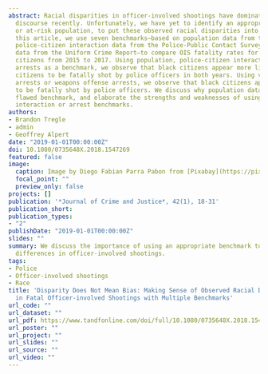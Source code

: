 ```yaml
---
abstract: Racial disparities in officer-involved shootings have dominated the national
  discourse recently. Unfortunately, we have yet to identify an appropriate benchmark,
  or at-risk population, to put these observed racial disparities into context. In
  this article, we use seven benchmarks—based on population data from the US Census,
  police-citizen interaction data from the Police-Public Contact Survey, and arrest
  data from the Uniform Crime Report—to compare OIS fatality rates for black and white
  citizens from 2015 to 2017. Using population, police-citizen interactions, or total
  arrests as a benchmark, we observe that black citizens appear more likely than white
  citizens to be fatally shot by police officers in both years. Using violent crime
  arrests or weapons offense arrests, we observe that black citizens appear less likely
  to be fatally shot by police officers. We discuss why population data is a fundamentally
  flawed benchmark, and elaborate the strengths and weaknesses of using police-citizen
  interaction or arrest benchmarks.
authors:
- Brandon Tregle
- admin
- Geoffrey Alpert
date: "2019-01-01T00:00:00Z"
doi: 10.1080/0735648X.2018.1547269
featured: false
image:
  caption: Image by Diego Fabian Parra Pabon from [Pixabay](https://pixabay.com/photos/car-police-cars-caravan-sirens-red-1531277/)
  focal_point: ""
  preview_only: false
projects: []
publication: '*Journal of Crime and Justice*, 42(1), 18-31'
publication_short: 
publication_types:
- "2"
publishDate: "2019-01-01T00:00:00Z"
slides: ""
summary: We discuss the importance of using an appropriate benchmark to compare racial
  differences in officer-involved shootings.
tags:
- Police
- Officer-involved shootings
- Race
title: 'Disparity Does Not Mean Bias: Making Sense of Observed Racial Disparities
  in Fatal Officer-involved Shootings with Multiple Benchmarks'
url_code: ""
url_dataset: ""
url_pdf: https://www.tandfonline.com/doi/full/10.1080/0735648X.2018.1547269
url_poster: ""
url_project: ""
url_slides: ""
url_source: ""
url_video: ""
---
```


